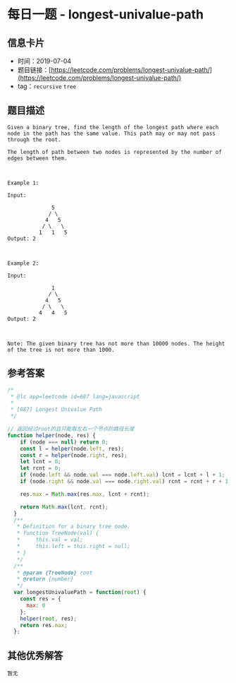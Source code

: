 # 每日一题 - longest-univalue-path

## 信息卡片

* 时间：2019-07-04
* 题目链接：[https://leetcode.com/problems/longest-univalue-path/](https://leetcode.com/problems/longest-univalue-path/)
* tag：`recursive` `tree`

## 题目描述

```text
Given a binary tree, find the length of the longest path where each node in the path has the same value. This path may or may not pass through the root.

The length of path between two nodes is represented by the number of edges between them.



Example 1:

Input:

              5
             / \
            4   5
           / \   \
          1   1   5
Output: 2



Example 2:

Input:

              1
             / \
            4   5
           / \   \
          4   4   5
Output: 2



Note: The given binary tree has not more than 10000 nodes. The height of the tree is not more than 1000.
```

## 参考答案

```javascript
/*
 * @lc app=leetcode id=687 lang=javascript
 *
 * [687] Longest Univalue Path
 */

// 返回经过root的且只能取左右一个节点的路径长度
function helper(node, res) {
    if (node === null) return 0;
    const l = helper(node.left, res);
    const r = helper(node.right, res);
    let lcnt = 0;
    let rcnt = 0;
    if (node.left && node.val === node.left.val) lcnt = lcnt + l + 1;
    if (node.right && node.val === node.right.val) rcnt = rcnt + r + 1;

    res.max = Math.max(res.max, lcnt + rcnt);

    return Math.max(lcnt, rcnt);
  }
  /**
   * Definition for a binary tree node.
   * function TreeNode(val) {
   *     this.val = val;
   *     this.left = this.right = null;
   * }
   */
  /**
   * @param {TreeNode} root
   * @return {number}
   */
  var longestUnivaluePath = function(root) {
    const res = {
      max: 0
    };
    helper(root, res);
    return res.max;
  };
```

## 其他优秀解答

```text
暂无
```

